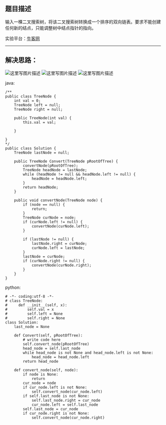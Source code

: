 **题目描述**
--------

输入一棵二叉搜索树，将该二叉搜索树转换成一个排序的双向链表。要求不能创建任何新的结点，只能调整树中结点指针的指向。

实验平台：[牛客网](https://www.nowcoder.com/ta/coding-interviews?page=1)

----------


**解决思路：**
---------
![这里写图片描述](https://img-blog.csdn.net/20180329190013564?/2/text/aHR0cHM6Ly9ibG9nLmNzZG4ubmV0L3dhbmc0NTQ1OTIyOTc=/font/5a6L5L2T/fontsize/400/fill/I0JBQkFCMA==/dissolve/70)
![这里写图片描述](https://img-blog.csdn.net/20180329190023168?/2/text/aHR0cHM6Ly9ibG9nLmNzZG4ubmV0L3dhbmc0NTQ1OTIyOTc=/font/5a6L5L2T/fontsize/400/fill/I0JBQkFCMA==/dissolve/70)
![这里写图片描述](https://img-blog.csdn.net/20180329190031852?/2/text/aHR0cHM6Ly9ibG9nLmNzZG4ubmV0L3dhbmc0NTQ1OTIyOTc=/font/5a6L5L2T/fontsize/400/fill/I0JBQkFCMA==/dissolve/70)



java:
```
/**
public class TreeNode {
    int val = 0;
    TreeNode left = null;
    TreeNode right = null;

    public TreeNode(int val) {
        this.val = val;

    }

}
*/
public class Solution {
    TreeNode lastNode = null;
	
	public TreeNode Convert(TreeNode pRootOfTree) {
		convertNode(pRootOfTree);
		TreeNode headNode = lastNode;
		while (headNode != null && headNode.left != null) {
			headNode = headNode.left;
		}
		return headNode;
	}

	public void convertNode(TreeNode node) {
		if (node == null) {
			return;
		}
		TreeNode curNode = node;
		if (curNode.left != null) {
			convertNode(curNode.left);
		}

		if (lastNode != null) {
			lastNode.right = curNode;
			curNode.left = lastNode;
		}
		lastNode = curNode;
		if (curNode.right != null) {
			convertNode(curNode.right);
		}
	}
}
```


python:
```
# -*- coding:utf-8 -*-
# class TreeNode:
#     def __init__(self, x):
#         self.val = x
#         self.left = None
#         self.right = None
class Solution:
    last_node = None
    
    def Convert(self, pRootOfTree):
        # write code here
        self.convert_node(pRootOfTree)
        head_node = self.last_node
        while head_node is not None and head_node.left is not None:
            head_node = head_node.left
        return head_node

    def convert_node(self, node):
        if node is None:
            return
        cur_node = node
        if cur_node.left is not None:
            self.convert_node(cur_node.left)
        if self.last_node is not None:
            self.last_node.right = cur_node
            cur_node.left = self.last_node
        self.last_node = cur_node
        if cur_node.right is not None:
            self.convert_node(cur_node.right)
```